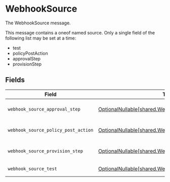 # WebhookSource

The WebhookSource message.

This message contains a oneof named source. Only a single field of the following list may be set at a time:
  - test
  - policyPostAction
  - approvalStep
  - provisionStep



## Fields

| Field                                                                                                          | Type                                                                                                           | Required                                                                                                       | Description                                                                                                    |
| -------------------------------------------------------------------------------------------------------------- | -------------------------------------------------------------------------------------------------------------- | -------------------------------------------------------------------------------------------------------------- | -------------------------------------------------------------------------------------------------------------- |
| `webhook_source_approval_step`                                                                                 | [OptionalNullable[shared.WebhookSourceApprovalStep]](../../models/shared/webhooksourceapprovalstep.md)         | :heavy_minus_sign:                                                                                             | The WebhookSourceApprovalStep message.                                                                         |
| `webhook_source_policy_post_action`                                                                            | [OptionalNullable[shared.WebhookSourcePolicyPostAction]](../../models/shared/webhooksourcepolicypostaction.md) | :heavy_minus_sign:                                                                                             | The WebhookSourcePolicyPostAction message.                                                                     |
| `webhook_source_provision_step`                                                                                | [OptionalNullable[shared.WebhookSourceProvisionStep]](../../models/shared/webhooksourceprovisionstep.md)       | :heavy_minus_sign:                                                                                             | The WebhookSourceProvisionStep message.                                                                        |
| `webhook_source_test`                                                                                          | [OptionalNullable[shared.WebhookSourceTest]](../../models/shared/webhooksourcetest.md)                         | :heavy_minus_sign:                                                                                             | The WebhookSourceTest message.                                                                                 |